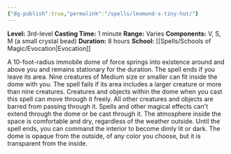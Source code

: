 ```yaml
---
{"dg-publish":true,"permalink":"/spells/leomund-s-tiny-hut/"}
---
```


**Level:** 3rd-level
**Casting Time:** 1 minute
**Range:** Varies
**Components:** V, S, M (a small crystal bead)
**Duration:** 8 hours
**School:** [[Spells/Schools of Magic/Evocation\|Evocation]]

A 10-foot-radius immobile dome of force springs into existence around and above you and remains stationary for the duration. The spell ends if you leave its area.
Nine creatures of Medium size or smaller can fit inside the dome with you. The spell fails if its area includes a larger creature or more than nine creatures. Creatures and objects within the dome when you cast this spell can move through it freely. All other creatures and objects are barred from passing through it. Spells and other magical effects can't extend through the dome or be cast through it. The atmosphere inside the space is comfortable and dry, regardless of the weather outside.
Until the spell ends, you can command the interior to become dimly lit or dark. The dome is opaque from the outside, of any color you choose, but it is transparent from the inside.